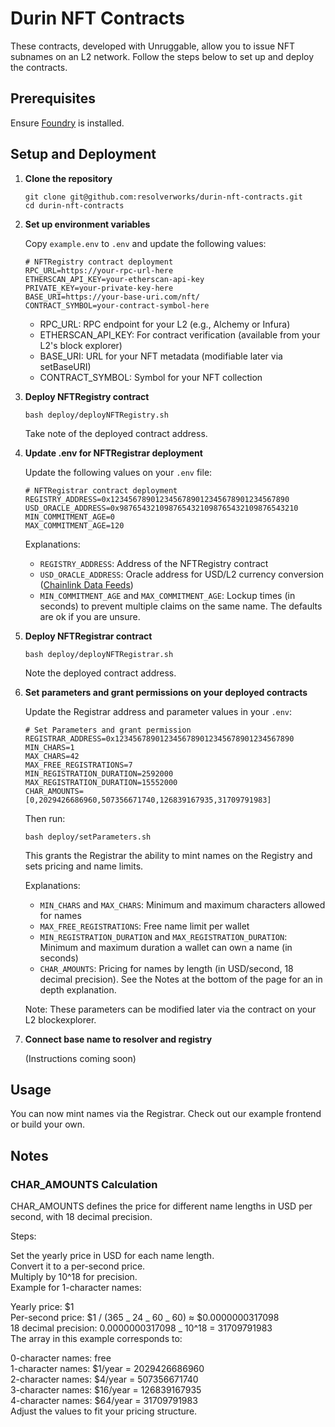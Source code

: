 # Durin NFT Contracts

These contracts, developed with Unruggable, allow you to issue NFT subnames on an L2 network. Follow the steps below to set up and deploy the contracts.

## Prerequisites

Ensure [Foundry](https://book.getfoundry.sh/getting-started/installation) is installed.

## Setup and Deployment

1. **Clone the repository**

   ```shell
   git clone git@github.com:resolverworks/durin-nft-contracts.git
   cd durin-nft-contracts
   ```

2. **Set up environment variables**

   Copy `example.env` to `.env` and update the following values:

   ```env
   # NFTRegistry contract deployment
   RPC_URL=https://your-rpc-url-here
   ETHERSCAN_API_KEY=your-etherscan-api-key
   PRIVATE_KEY=your-private-key-here
   BASE_URI=https://your-base-uri.com/nft/
   CONTRACT_SYMBOL=your-contract-symbol-here
   ```

   - RPC_URL: RPC endpoint for your L2 (e.g., Alchemy or Infura)
   - ETHERSCAN_API_KEY: For contract verification (available from your L2's block explorer)
   - BASE_URI: URL for your NFT metadata (modifiable later via setBaseURI)
   - CONTRACT_SYMBOL: Symbol for your NFT collection

3. **Deploy NFTRegistry contract**

   ```shell
   bash deploy/deployNFTRegistry.sh
   ```

   Take note of the deployed contract address.

4. **Update .env for NFTRegistrar deployment**

   Update the following values on your `.env` file:

   ```env
   # NFTRegistrar contract deployment
   REGISTRY_ADDRESS=0x1234567890123456789012345678901234567890
   USD_ORACLE_ADDRESS=0x9876543210987654321098765432109876543210
   MIN_COMMITMENT_AGE=0
   MAX_COMMITMENT_AGE=120
   ```

   Explanations:

   - `REGISTRY_ADDRESS`: Address of the NFTRegistry contract
   - `USD_ORACLE_ADDRESS`: Oracle address for USD/L2 currency conversion ([Chainlink Data Feeds](https://data.chain.link/feeds))
   - `MIN_COMMITMENT_AGE` and `MAX_COMMITMENT_AGE`: Lockup times (in seconds) to prevent multiple claims on the same name. The defaults are ok if you are unsure.

5. **Deploy NFTRegistrar contract**

   ```shell
   bash deploy/deployNFTRegistrar.sh
   ```

   Note the deployed contract address.

6. **Set parameters and grant permissions on your deployed contracts**

   Update the Registrar address and parameter values in your `.env`:

   ```env
   # Set Parameters and grant permission
   REGISTRAR_ADDRESS=0x1234567890123456789012345678901234567890
   MIN_CHARS=1
   MAX_CHARS=42
   MAX_FREE_REGISTRATIONS=7
   MIN_REGISTRATION_DURATION=2592000
   MAX_REGISTRATION_DURATION=15552000
   CHAR_AMOUNTS=[0,2029426686960,507356671740,126839167935,31709791983]
   ```

   Then run:

   ```shell
   bash deploy/setParameters.sh
   ```

   This grants the Registrar the ability to mint names on the Registry and sets pricing and name limits.

   Explanations:

   - `MIN_CHARS` and `MAX_CHARS`: Minimum and maximum characters allowed for names
   - `MAX_FREE_REGISTRATIONS`: Free name limit per wallet
   - `MIN_REGISTRATION_DURATION` and `MAX_REGISTRATION_DURATION`: Minimum and maximum duration a wallet can own a name (in seconds)
   - `CHAR_AMOUNTS`: Pricing for names by length (in USD/second, 18 decimal precision). See the Notes at the bottom of the page for an in depth explanation.

   Note: These parameters can be modified later via the contract on your L2 blockexplorer.

7. **Connect base name to resolver and registry**

   (Instructions coming soon)

## Usage

You can now mint names via the Registrar. Check out our example frontend or build your own.

## Notes

### CHAR_AMOUNTS Calculation

CHAR_AMOUNTS defines the price for different name lengths in USD per second, with 18 decimal precision.

Steps:

Set the yearly price in USD for each name length.  
Convert it to a per-second price.  
Multiply by 10^18 for precision.  
Example for 1-character names:

Yearly price: $1  
Per-second price: $1 / (365 _ 24 _ 60 _ 60) ≈ $0.0000000317098  
18 decimal precision: 0.0000000317098 _ 10^18 = 31709791983  
The array in this example corresponds to:

0-character names: free  
1-character names: $1/year = 2029426686960  
2-character names: $4/year = 507356671740  
3-character names: $16/year = 126839167935  
4-character names: $64/year = 31709791983  
Adjust the values to fit your pricing structure.
